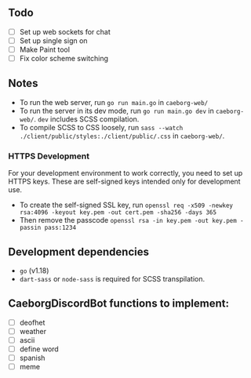 ## Todo
* [ ] Set up web sockets for chat
* [ ] Set up single sign on
* [ ] Make Paint tool
* [ ] Fix color scheme switching

## Notes
* To run the web server, run `go run main.go` in `caeborg-web/`
* To run the server in its dev mode, run `go run main.go dev` in `caeborg-web/`. `dev` includes SCSS compilation.
* To compile SCSS to CSS loosely, run `sass --watch ./client/public/styles:./client/public/.css`
in `caeborg-web/`.
### HTTPS Development
For your development environment to work correctly, you need to set up HTTPS keys. These are self-signed keys intended only for development use.
* To create the self-signed SSL key, run `openssl req -x509 -newkey rsa:4096 -keyout key.pem -out cert.pem -sha256 -days 365`
* Then remove the passcode `openssl rsa -in key.pem -out key.pem -passin pass:1234`

## Development dependencies
* `go` (v1.18)
* `dart-sass` or `node-sass` is required for SCSS transpilation.

## CaeborgDiscordBot functions to implement:
* [ ] deofhet
* [ ] weather
* [ ] ascii
* [ ] define word
* [ ] spanish
* [ ] meme
